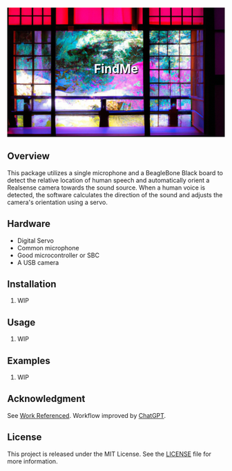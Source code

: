 <p align="center">
  <img src="docs/media/jap_hue.png" style="object-fit: cover; width: 100%; height: 300px;" />
  <h1 style="position: absolute; top: 150px; left: 50%; transform: translateX(-50%); color: white; text-shadow: 2px 2px 2px black;">FindMe</h1>
</p>

## Overview

This package utilizes a single microphone and a BeagleBone Black board to detect the relative location of human speech and automatically orient a Realsense camera towards the sound source. When a human voice is detected, the software calculates the direction of the sound and adjusts the camera's orientation using a servo. 

## Hardware

- Digital Servo
- Common microphone
- Good microcontroller or SBC
- A USB camera

## Installation
1. WIP

## Usage

1. WIP

## Examples
1. WIP

## Acknowledgment
See [Work Referenced](./docs/ref/).
Workflow improved by [ChatGPT](https://github.com/ChatGPT).


## License

This project is released under the MIT License. See the [LICENSE](LICENSE) file for more information.
